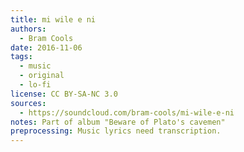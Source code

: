 ```yaml
---
title: mi wile e ni
authors:
  - Bram Cools
date: 2016-11-06
tags:
  - music
  - original
  - lo-fi
license: CC BY-SA-NC 3.0
sources:
  - https://soundcloud.com/bram-cools/mi-wile-e-ni
notes: Part of album "Beware of Plato's cavemen"
preprocessing: Music lyrics need transcription.
---
```


<!-- Song from the album 'Beware of Plato's cavemen', sung in the constructed minimal language of toki pona. -->